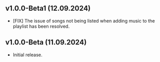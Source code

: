 ## v1.0.0-Beta1 (12.09.2024)

* [FIX] The issue of songs not being listed when adding music to the playlist has been resolved.

## v1.0.0-Beta (11.09.2024)

* Initial release.
